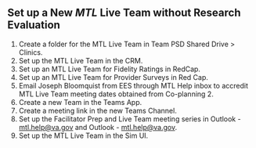 ## Set up a New _MTL_ Live Team without Research Evaluation

1. Create a folder for the MTL Live Team in Team PSD Shared Drive > Clinics.
2. Set up the MTL Live Team in the CRM.
3. Set up an MTL Live Team for Fidelity Ratings in RedCap.
4. Set up an MTL Live Team for Provider Surveys in Red Cap.
5. Email Joseph Bloomquist from EES through MTL Help inbox to accredit MTL Live Team meeting dates obtained from Co-planning 2.
6. Create a new Team in the Teams App.
7. Create a meeting link in the new Teams Channel.
8. Set up the Facilitator Prep and Live Team meeting series in Outlook - mtl.help@va.gov and Outlook - mtl.help@va.gov.
9. Set up the MTL Live Team in the Sim UI.

